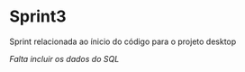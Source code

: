 # Sprint3

Sprint relacionada ao ínicio do código para o projeto desktop

*Falta incluir os dados do SQL*
